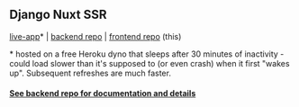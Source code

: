 ## Django Nuxt SSR

[live-app](https://django-nuxt-ssr.herokuapp.com/)* | [backend repo](https://github.com/SHxKM/django-vue-ssr) | [frontend repo](https://github.com/SHxKM/django-nuxt-ssr-front) (this)

\* hosted on a free Heroku dyno that sleeps after 30 minutes of inactivity - could load slower than it's supposed to (or even crash) when it first "wakes up". Subsequent refreshes are much faster.

#### [See backend repo for documentation and details](https://github.com/SHxKM/django-vue-ssr)